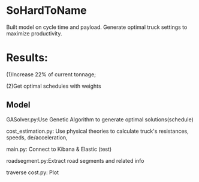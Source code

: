 # SoHardToName
Built model on cycle time and payload. Generate optimal truck settings to maximize productivity.

# Results:
(1)Increase 22% of current tonnage; 

(2)Get optimal schedules with weights

## Model
GASolver.py:Use Genetic Algorithm to generate optimal solutions(schedule)

cost_estimation.py: Use physical theories to calculate truck's resistances, speeds, de/acceleration, 

main.py: Connect to Kibana & Elastic (test)

roadsegment.py:Extract road segments and related info

traverse cost.py: Plot 
